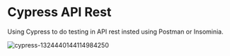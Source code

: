 # Cypress API Rest
 Using Cypress to do testing in API rest insted using Postman or Insominia.

![cypress-1324440144114984250](https://user-images.githubusercontent.com/61331185/175197603-1be2b480-f734-4448-8536-cc5db584359d.png)
